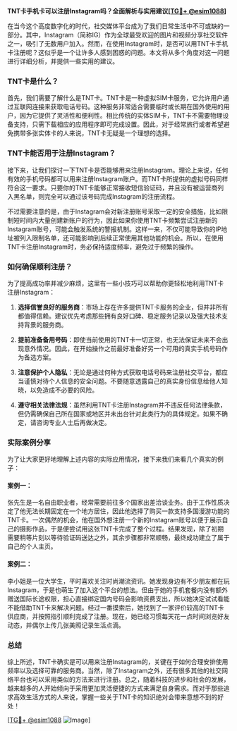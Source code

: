 **TNT卡手机卡可以注册Instagram吗？全面解析与实用建议[[TG💪+ @esim1088](https://t.me/s/esim1088)]**

在当今这个高度数字化的时代，社交媒体平台成为了我们日常生活中不可或缺的一部分。其中，Instagram（简称IG）作为全球最受欢迎的图片和视频分享社交软件之一，吸引了无数用户加入。然而，在使用Instagram时，是否可以用TNT卡手机卡注册呢？这似乎是一个让许多人感到困惑的问题。本文将从多个角度对这一问题进行详细分析，并提供一些实用的建议。

### TNT卡是什么？

首先，我们需要了解什么是TNT卡。TNT卡是一种虚拟SIM卡服务，它允许用户通过互联网连接来获取电话号码。这种服务非常适合需要临时或长期在国外使用的用户，因为它提供了灵活性和便利性。相比传统的实体SIM卡，TNT卡不需要物理设备支持，只需下载相应的应用程序即可完成设置。因此，对于经常旅行或者希望避免携带多张实体卡的人来说，TNT卡无疑是一个理想的选择。

### TNT卡能否用于注册Instagram？

接下来，让我们探讨一下TNT卡是否能够用来注册Instagram。理论上来说，任何有效的手机号码都可以用来注册Instagram账户。而TNT卡所提供的虚拟号码同样符合这一要求。只要你的TNT卡能够正常接收短信验证码，并且没有被运营商列入黑名单，则完全可以通过该号码完成Instagram的注册流程。

不过需要注意的是，由于Instagram会对新注册账号采取一定的安全措施，比如限制短时间内大量创建新账户的行为，因此如果你使用TNT卡频繁尝试注册新的Instagram账号，可能会触发系统的警报机制。这样一来，不仅可能导致你的IP地址被列入限制名单，还可能影响到后续正常使用其他功能的机会。所以，在使用TNT卡注册Instagram时，务必保持适度频率，避免过于频繁的操作。

### 如何确保顺利注册？

为了提高成功率并减少麻烦，这里有一些小技巧可以帮助你更轻松地利用TNT卡注册Instagram：

1. **选择信誉良好的服务商**：市场上存在许多提供TNT卡服务的企业，但并非所有都值得信赖。建议优先考虑那些拥有良好口碑、稳定服务记录以及强大技术支持背景的服务商。
   
2. **提前准备备用号码**：即使当前使用的TNT卡一切正常，也无法保证未来不会出现意外情况。因此，在开始操作之前最好准备好另一个可用的真实手机号码作为备选方案。

3. **注意保护个人隐私**：无论是通过何种方式获取电话号码来注册社交平台，都应当谨慎对待个人信息的安全问题。不要随意透露自己的真实身份信息给他人知晓，以免造成不必要的风险。

4. **遵守相关法律法规**：虽然利用TNT卡注册Instagram并不违反任何法律条款，但仍需确保自己所在国家或地区并未出台针对此类行为的具体规定。如果不确定，请咨询专业人士后再做决定。

### 实际案例分享

为了让大家更好地理解上述内容的实际应用情况，接下来我们来看几个真实的例子：

#### 案例一：
张先生是一名自由职业者，经常需要前往多个国家出差洽谈业务。由于工作性质决定了他无法长期固定在一个地方居住，因此他选择了购买一款支持多国漫游功能的TNT卡。一次偶然的机会，他在国外想注册一个新的Instagram账号以便于展示自己的摄影作品，于是便尝试用这张TNT卡完成了整个过程。结果发现，除了初期需要稍等片刻以等待验证码送达之外，其余步骤都非常顺畅，最终成功建立了属于自己的个人主页。

#### 案例二：
李小姐是一位大学生，平时喜欢关注时尚潮流资讯。她发现身边有不少朋友都在玩Instagram，于是也萌生了加入这个平台的想法。但由于她的手机套餐内没有额外赠送国际长途权限，担心直接绑定国内号码会影响资费支出，所以她决定试试看能不能借助TNT卡来解决问题。经过一番摸索后，她找到了一家评价较高的TNT卡供应商，并按照指引顺利完成了注册。现在，她已经习惯每天花一点时间浏览好友动态，并偶尔上传几张美照记录生活点滴。

### 总结

综上所述，TNT卡确实是可以用来注册Instagram的，关键在于如何合理安排使用频率以及选择可靠的服务商。当然，除了Instagram之外，还有很多其他的社交网络平台也可以采用类似的方法来进行注册。总之，随着科技的进步和社会的发展，越来越多的人开始倾向于采用更加灵活便捷的方式来满足自身需求。而对于那些追求高效生活方式的人来说，掌握一些关于TNT卡的知识绝对会带来意想不到的好处！

[[TG💪+ @esim1088](https://t.me/s/esim1088) ![Image](https://i.postimg.cc/4NQfJmqS/Snipaste-2025-05-13-00-14-12.png)]